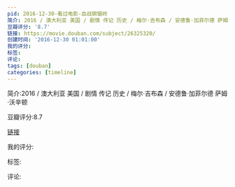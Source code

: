 ```yaml
---
pid: 2016-12-30-看过电影-血战钢锯岭
简介: 2016 / 澳大利亚 美国 / 剧情 传记 历史 / 梅尔·吉布森 / 安德鲁·加菲尔德 萨姆·沃辛顿
豆瓣评分: '8.7'
链接: https://movie.douban.com/subject/26325320/
创建时间: '2016-12-30 01:01:00'
我的评分:
标签:
评论:
tags: [douban]
categories: [timeline]
---
```

简介:2016 / 澳大利亚 美国 / 剧情 传记 历史 / 梅尔·吉布森 / 安德鲁·加菲尔德 萨姆·沃辛顿

豆瓣评分:8.7

[链接](https://movie.douban.com/subject/26325320/)

我的评分:

标签:

评论:

